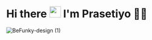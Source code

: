 # Hi there <img src="https://github.com/TheDudeThatCode/TheDudeThatCode/blob/master/Assets/Hi.gif" width="30px"> I'm Prasetiyo 🧑🏻
![BeFunky-design (1)](https://user-images.githubusercontent.com/84963363/134276614-10636217-a67a-45a6-bad4-c1eb33af1386.png)
